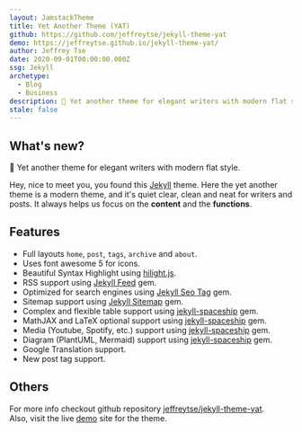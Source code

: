 ```yaml
---
layout: JamstackTheme
title: Yet Another Theme (YAT)
github: https://github.com/jeffreytse/jekyll-theme-yat
demo: https://jeffreytse.github.io/jekyll-theme-yat/
author: Jeffrey Tse
date: 2020-09-01T00:00:00.000Z
ssg: Jekyll
archetype:
  - Blog
  - Business
description: 🎨 Yet another theme for elegant writers with modern flat style.
stale: false
---
```


## What's new?

🎨 Yet another theme for elegant writers with modern flat style.

Hey, nice to meet you, you found this [Jekyll][jekyll] theme. Here the yet
another theme is a modern theme, and it's quiet clear, clean and neat for
writers and posts. It always helps us focus on the **content** and the
**functions**.

## Features

- Full layouts `home`, `post`, `tags`, `archive` and `about`.
- Uses font awesome 5 for icons.
- Beautiful Syntax Highlight using [hilight.js][hilight-js].
- RSS support using [Jekyll Feed][jekyll-feed] gem.
- Optimized for search engines using [Jekyll Seo Tag][jekyll-seo-tag] gem.
- Sitemap support using [Jekyll Sitemap][jekyll-sitemap] gem.
- Complex and flexible table support using [jekyll-spaceship][jekyll-spaceship] gem.
- MathJAX and LaTeX optional support using [jekyll-spaceship][jekyll-spaceship] gem.
- Media (Youtube, Spotify, etc.) support using [jekyll-spaceship][jekyll-spaceship] gem.
- Diagram (PlantUML, Mermaid) support using [jekyll-spaceship][jekyll-spaceship] gem.
- Google Translation support.
- New post tag support.

## Others

For more info checkout github repository [jeffreytse/jekyll-theme-yat][yat-git-repo].  
Also, visit the live [demo][yat-live-demo] site for the theme.

<!-- External links -->

[jekyll]: https://jekyllrb.com/
[yat-git-repo]: https://github.com/jeffreytse/jekyll-theme-yat/
[yat-live-demo]: https://jeffreytse.github.io/jekyll-theme-yat/
[jekyll-spaceship]: https://github.com/jeffreytse/jekyll-spaceship
[jekyll-seo-tag]: https://github.com/jekyll/jekyll-seo-tag
[jekyll-sitemap]: https://github.com/jekyll/jekyll-sitemap
[jekyll-feed]: https://github.com/jekyll/jekyll-feed
[hilight-js]: https://github.com/highlightjs/highlight.js

